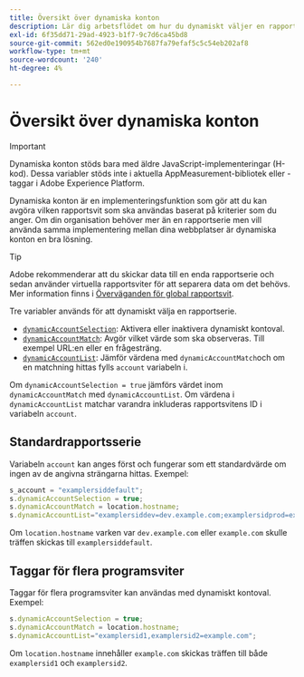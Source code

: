 ```yaml
---
title: Översikt över dynamiska konton
description: Lär dig arbetsflödet om hur du dynamiskt väljer en rapportserie med H-kod.
exl-id: 6f35dd71-29ad-4923-b1f7-9c7d6ca45bd8
source-git-commit: 562ed0e190954b7687fa79efaf5c5c54eb202af8
workflow-type: tm+mt
source-wordcount: '240'
ht-degree: 4%

---
```


# Översikt över dynamiska konton

>[!IMPORTANT]
>
>Dynamiska konton stöds bara med äldre JavaScript-implementeringar (H-kod). Dessa variabler stöds inte i aktuella AppMeasurement-bibliotek eller -taggar i Adobe Experience Platform.

Dynamiska konton är en implementeringsfunktion som gör att du kan avgöra vilken rapportsvit som ska användas baserat på kriterier som du anger. Om din organisation behöver mer än en rapportserie men vill använda samma implementering mellan dina webbplatser är dynamiska konton en bra lösning.

>[!TIP]
>
>Adobe rekommenderar att du skickar data till en enda rapportserie och sedan använder virtuella rapportsviter för att separera data om det behövs. Mer information finns i [Överväganden för global rapportsvit](../../../prepare/global-rs.md).

Tre variabler används för att dynamiskt välja en rapportserie.

* [`dynamicAccountSelection`](dynamicaccountselection.md): Aktivera eller inaktivera dynamiskt kontoval.
* [`dynamicAccountMatch`](dynamicaccountmatch.md): Avgör vilket värde som ska observeras. Till exempel URL:en eller en frågesträng.
* [`dynamicAccountList`](dynamicaccountlist.md): Jämför värdena med  `dynamicAccountMatch`och om en matchning hittas fylls  `account` variabeln i.

Om `dynamicAccountSelection = true` jämförs värdet inom `dynamicAccountMatch` med `dynamicAccountList`. Om värdena i `dynamicAccountList` matchar varandra inkluderas rapportsvitens ID i variabeln `account`.

## Standardrapportsserie

Variabeln `account` kan anges först och fungerar som ett standardvärde om ingen av de angivna strängarna hittas. Exempel:

```javascript
s_account = "examplersiddefault";
s.dynamicAccountSelection = true;
s.dynamicAccountMatch = location.hostname;
s.dynamicAccountList="examplersiddev=dev.example.com;examplersidprod=example.com";
```

Om `location.hostname` varken var `dev.example.com` eller `example.com` skulle träffen skickas till `examplersiddefault`.

## Taggar för flera programsviter

Taggar för flera programsviter kan användas med dynamiskt kontoval. Exempel:

```js
s.dynamicAccountSelection = true;
s.dynamicAccountMatch = location.hostname;
s.dynamicAccountList="examplersid1,examplersid2=example.com";
```

Om `location.hostname` innehåller `example.com` skickas träffen till både `examplersid1` och `examplersid2`.
